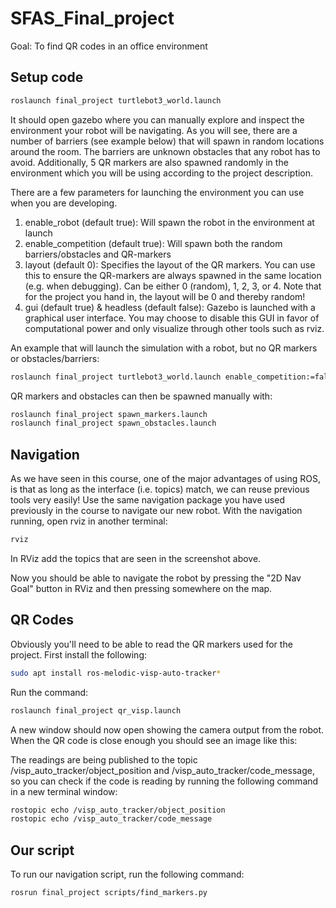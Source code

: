 # SFAS_Final_project
Goal: To find QR codes in an office environment

## Setup code

```bash
roslaunch final_project turtlebot3_world.launch
```
It should open gazebo where you can manually explore and inspect the environment your robot will be navigating. As you will see, there are a number of barriers (see example below) that will spawn in random locations around the room. The barriers are unknown obstacles that any robot has to avoid.
Additionally, 5 QR markers are also spawned randomly in the environment which you will be using according to the project description.


There are a few parameters for launching the environment you can use when you are developing.

1) enable_robot (default true): Will spawn the robot in the environment at launch
2) enable_competition (default true): Will spawn both the random barriers/obstacles and QR-markers
3) layout (default 0): Specifies the layout of the QR markers. You can use this to ensure the QR-markers are always spawned in the same location (e.g. when debugging). Can be either 0 (random), 1, 2, 3, or 4. Note that for the project you hand in, the layout will be 0 and thereby random!
4) gui (default true) & headless (default false): Gazebo is launched with a graphical user interface. You may choose to disable this GUI in favor of computational power and only visualize through other tools such as rviz.

An example that will launch the simulation with a robot, but no QR markers or obstacles/barriers:

```bash
roslaunch final_project turtlebot3_world.launch enable_competition:=false
```

QR markers and obstacles can then be spawned manually with:

```bash
roslaunch final_project spawn_markers.launch
roslaunch final_project spawn_obstacles.launch
```

## Navigation
As we have seen in this course, one of the major advantages of using ROS, is that as long as the interface (i.e. topics) match, we can reuse previous tools very easily! Use the same navigation package you have used previously in the course to navigate our new robot.
With the navigation running, open rviz in another terminal:

```bash
rviz
```

In RViz add the topics that are seen in the screenshot above.

Now you should be able to navigate the robot by pressing the "2D Nav Goal" button in RViz and then pressing somewhere on the map.


## QR Codes
Obviously you'll need to be able to read the QR markers used for the project. First install the following:

```bash
sudo apt install ros-melodic-visp-auto-tracker*
```

Run the command:
```bash
roslaunch final_project qr_visp.launch
```

A new window should now open showing the camera output from the robot. When the QR code is close enough you should see an image like this:

The readings are being published to the topic /visp_auto_tracker/object_position and /visp_auto_tracker/code_message, so you can check if the code is reading by running the following command in a new terminal window:

```bash
rostopic echo /visp_auto_tracker/object_position
rostopic echo /visp_auto_tracker/code_message
```

## Our script
To run our navigation script, run the following command:
```bash
rosrun final_project scripts/find_markers.py
```